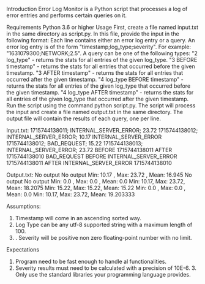 Introduction
Error Log Monitor is a Python script that processes a log of error entries and performs certain queries on it.

Requirements
Python 3.6 or higher
Usage
First, create a file named input.txt in the same directory as script.py. In this file, provide the input in the following format:
Each line contains either an error log entry or a query.
An error log entry is of the form "timestamp;log_type;severity". For example: "1631079300;NETWORK;2.5".
A query can be one of the following types:
"2 log_type" - returns the stats for all entries of the given log_type.
"3 BEFORE timestamp" - returns the stats for all entries that occurred before the given timestamp.
"3 AFTER timestamp" - returns the stats for all entries that occurred after the given timestamp.
"4 log_type BEFORE timestamp" - returns the stats for all entries of the given log_type that occurred before the given timestamp.
"4 log_type AFTER timestamp" - returns the stats for all entries of the given log_type that occurred after the given timestamp.
Run the script using the command python script.py.
The script will process the input and create a file named output.txt in the same directory.
The output file will contain the results of each query, one per line.

Input.txt: 
1715744138011; INTERNAL_SERVER_ERROR; 23.72
1715744138012; INTERNAL_SERVER_ERROR; 10.17
INTERNAL_SERVER_ERROR
1715744138012; BAD_REQUEST; 15.22
1715744138013; INTERNAL_SERVER_ERROR; 23.72
BEFORE 1715744138011
AFTER 1715744138010
BAD_REQUEST
BEFORE INTERNAL_SERVER_ERROR 1715744138011
AFTER INTERNAL_SERVER_ERROR 1715744138010


Output.txt:
No output 
No output
Min: 10.17 , Max: 23.72 , Mean: 16.945 
No output
No output
Min: 0.0 , Max: 0.0 , Mean: 0.0
Min: 10.17, Max: 23.72, Mean: 18.2075
Min: 15.22, Max: 15.22, Mean: 15.22 
Min: 0.0 , Max: 0.0 , Mean: 0.0
Min: 10.17, Max: 23.72, Mean: 19.203333



Assumptions:
1. Timestamp will come in an ascending sorted way.
2. Log Type can be any utf-8 supported string with a maximum length of 100.
3. . Severity will be positive non zero floating-point number with no limit.


Expectations
1. Program need to be fast enough to handle al functionalities.
2. Severity results must need to be calculated with a precision of 10E-6. 3. Only use the standard libraries your programming language provides.
